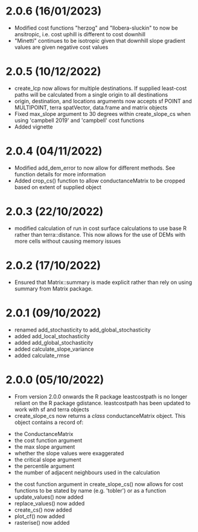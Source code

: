 # 2.0.6 (16/01/2023)
* Modified cost functions "herzog" and "llobera-sluckin" to now be ansitropic, i.e. cost uphill is different to cost downhill
* "Minetti" continues to be isotropic given that downhill slope gradient values are given negative cost values

# 2.0.5 (10/12/2022)
* create_lcp now allows for multiple destinations. If supplied least-cost paths will be calculated from a single origin to all destinations
* origin, destination, and locations arguments now accepts sf POINT and MULTIPOINT, terra spatVector, data.frame and matrix objects
* Fixed max_slope argument to 30 degrees within create_slope_cs when using 'campbell 2019' and 'campbell' cost functions
* Added vignette

# 2.0.4 (04/11/2022)
* Modified add_dem_error to now allow for different methods. See function details for more information
* Added crop_cs() function to allow conductanceMatrix to be cropped based on extent of supplied object

# 2.0.3 (22/10/2022)
* modified calculation of run in cost surface calculations to use base R rather than terra::distance. This now allows for the use of DEMs with more cells without causing memory issues

# 2.0.2 (17/10/2022)
* Ensured that Matrix::summary is made explicit rather than rely on using summary from Matrix package.

# 2.0.1 (09/10/2022)
* renamed add_stochasticity to add_global_stochasticity
* added add_local_stochasticity
* added add_global_stochasticity
* added calculate_slope_variance
* added calculate_rmse

# 2.0.0 (05/10/2022)
* From version 2.0.0 onwards the R package leastcostpath is no longer reliant on the R package gdistance. leastcostpath has been updated to work with sf and terra objects
* create_slope_cs now returns a <i>class</i> conductanceMatrix object. This object contains a record of:
- the ConductanceMatrix
- the cost function argument
- the max slope argument
- whether the slope values were exaggerated
- the critical slope argument
- the percentile argument
- the number of adjacent neighbours used in the calculation
* the cost function argument in create_slope_cs() now allows for cost functions to be stated by name (e.g. 'tobler') or as a function
* update_values() now added
* replace_values() now added
* create_cs() now added
* plot_cf() now added
* rasterise() now added